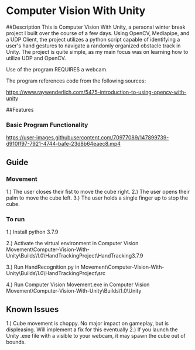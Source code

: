 # Computer Vision With Unity
 
 ##Description
This is Computer Vision With Unity, a personal winter break project I built over the course of a few days. Using OpenCV, Mediapipe, and a UDP Client, the project utilizes a python script capable of identifying a user's hand gestures to navigate a randomly organized obstacle track in Unity. The project is quite simple, as my main focus was on learning how to utilize UDP and OpenCV.

Use of the program REQUIRES a webcam.

The program references code from the following sources:

https://www.raywenderlich.com/5475-introduction-to-using-opencv-with-unity

##Features

### Basic Program Functionality

https://user-images.githubusercontent.com/70977089/147899739-d910ff97-7921-4744-bafe-23d8b64eaec8.mp4

## Guide


### Movement

1.) The user closes their fist to move the cube right.
2.) The user opens their palm to move the cube left. 
3.) The user holds a single finger up to stop the cube.

### To run

1.) Install python 3.7.9

2.) Activate the virtual environment in Computer Vision Movement\Computer-Vision-With-Unity\Builds\1.0\HandTrackingProject\HandTracking3.7.9

3.) Run HandRecognition.py in Movement\Computer-Vision-With-Unity\Builds\1.0\HandTrackingProject\src

4.) Run Computer Vision Movement.exe in Computer Vision Movement\Computer-Vision-With-Unity\Builds\1.0\Unity

## Known Issues

1.) Cube movement is choppy. No major impact on gameplay, but is displeasing. Will implement a fix for this eventually
2.) If you launch the Unity .exe file with a visible to your webcam, it may spawn the cube out of bounds. 
